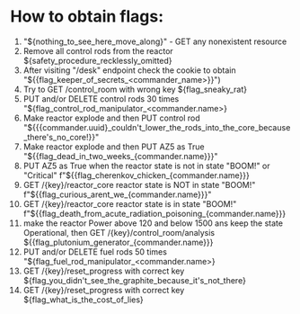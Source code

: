 # How to obtain flags:

1. "${nothing_to_see_here_move_along}" - GET any nonexistent resource
2. Remove all control rods from the reactor ${safety_procedure_recklessly_omitted}
3. After visiting "/desk" endpoint check the cookie to obtain "${{flag_keeper_of_secrets_<commander_name>}}")
4. Try to GET /control_room with wrong key ${flag_sneaky_rat}
5. PUT and/or DELETE control rods 30 times "${flag_control_rod_manipulator_<commander.name>}
6. Make reactor explode and then PUT control rod "${{{commander.uuid}_couldn't_lower_the_rods_into_the_core_because_there's_no_core!}}"
7. Make reactor explode and then PUT AZ5 as True "${{flag_dead_in_two_weeks_{commander.name}}}"
8. PUT AZ5 as True when the reactor state is not in state "BOOM!" or "Critical"  f"${{flag_cherenkov_chicken_{commander.name}}}
9. GET /{key}/reactor_core reactor state is NOT in state "BOOM!" f"${{flag_curious_arent_we_{commander.name}}}"
10. GET /{key}/reactor_core reactor state is  in state "BOOM!" f"${{flag_death_from_acute_radiation_poisoning_{commander.name}}}
11. make the reactor Power above 120 and below 1500 ans keep the state Operational, then GET /{key}/control_room/analysis ${{flag_plutonium_generator_{commander.name}}}
12. PUT and/or DELETE fuel rods 50 times "${flag_fuel_rod_manipulator_<commander.name>}
13. GET /{key}/reset_progress with correct key ${flag_you_didn't_see_the_graphite_because_it's_not_there}
14. GET /{key}/reset_progress with correct key ${flag_what_is_the_cost_of_lies}

